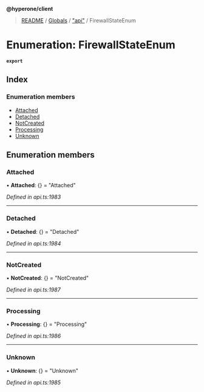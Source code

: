 **@hyperone/client**

> [README](../README.md) / [Globals](../globals.md) / ["api"](../modules/_api_.md) / FirewallStateEnum

# Enumeration: FirewallStateEnum

**`export`** 

## Index

### Enumeration members

* [Attached](_api_.firewallstateenum.md#attached)
* [Detached](_api_.firewallstateenum.md#detached)
* [NotCreated](_api_.firewallstateenum.md#notcreated)
* [Processing](_api_.firewallstateenum.md#processing)
* [Unknown](_api_.firewallstateenum.md#unknown)

## Enumeration members

### Attached

•  **Attached**: {} = "Attached"

*Defined in api.ts:1983*

___

### Detached

•  **Detached**: {} = "Detached"

*Defined in api.ts:1984*

___

### NotCreated

•  **NotCreated**: {} = "NotCreated"

*Defined in api.ts:1987*

___

### Processing

•  **Processing**: {} = "Processing"

*Defined in api.ts:1986*

___

### Unknown

•  **Unknown**: {} = "Unknown"

*Defined in api.ts:1985*
